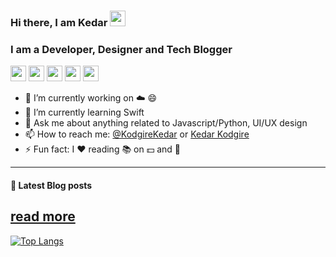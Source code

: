 ### Hi there, I am Kedar <a href="https://www.gautamkrishnar.com/"><img src="https://media.giphy.com/media/hvRJCLFzcasrR4ia7z/giphy.gif" width="25px"></a>

### I am a Developer, Designer and Tech Blogger
<p><a href="https://www.twitter.com/KodgireKedar"><img src="https://img.shields.io/badge/twitter-%231DA1F2.svg?&style=for-the-badge&logo=twitter&logoColor=white" height=25></a> <a href="https://www.linkedin.com/in/kk255728"><img src="https://img.shields.io/badge/linkedin-%230077B5.svg?&style=for-the-badge&logo=linkedin&logoColor=white" height=25></a> <a href="https://www.instagram.com/kedarkodgire.kk/"><img src="https://img.shields.io/badge/instagram-%23E4405F.svg?&style=for-the-badge&logo=instagram&logoColor=white" height=25></a> <a href="https://dev.to/KedarK"><img src="https://img.shields.io/badge/DEV.TO-%230A0A0A.svg?&style=for-the-badge&logo=dev-dot-to&logoColor=white" height=25></a> <a href="https://medium.com/@KedarKodgire"><img src="https://img.shields.io/badge/medium-%2312100E.svg?&style=for-the-badge&logo=medium&logoColor=white" height=25></a> </p>

- 🔭 I’m currently working on ☁️ 😄
- 🌱 I’m currently learning Swift
- 💬 Ask me about anything related to Javascript/Python, UI/UX design
- 📫 How to reach me: [@KodgireKedar](https://twitter.com/KodgireKedar) or <a rel="me" href="https://linkedin.com/kk255728">Kedar Kodgire</a>
- ⚡ Fun fact: I :heart: reading 📚 on 💵 and 🧠

---

#### 📰 Latest Blog posts
<!-- BLOG-POST-LIST:START -->
<!-- BLOG-POST-LIST:END -->

[read more](https://dev.to/kedark)
---

[![Top Langs](https://github-readme-stats.vercel.app/api/top-langs/?username=Kedar-K&layout=compact)](https://github.com/Kedar-K)
